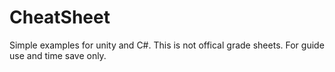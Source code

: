 # CheatSheet
Simple examples for unity and C#. This is not offical grade sheets. For guide use and time save only.
